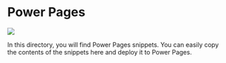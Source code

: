 # Power Pages
![](../assets/PowerPages_scalable.svg)<br/>
  
In this directory, you will find Power Pages snippets. You can easily copy the contents of the snippets here and deploy it to Power Pages.
